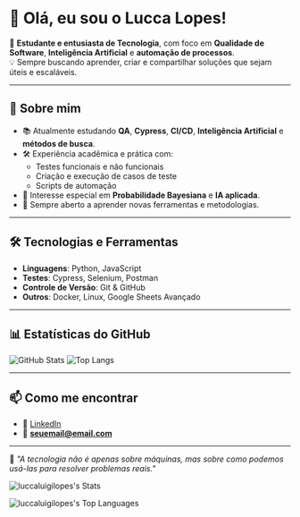 # 👋 Olá, eu sou o Lucca Lopes!

🎯 **Estudante e entusiasta de Tecnologia**, com foco em **Qualidade de Software**, **Inteligência Artificial** e **automação de processos**.  
💡 Sempre buscando aprender, criar e compartilhar soluções que sejam úteis e escaláveis.  

---

## 🚀 Sobre mim
- 📚 Atualmente estudando **QA**, **Cypress**, **CI/CD**, **Inteligência Artificial** e **métodos de busca**.  
- 🛠 Experiência acadêmica e prática com:
  - Testes funcionais e não funcionais
  - Criação e execução de casos de teste
  - Scripts de automação
- 🤖 Interesse especial em **Probabilidade Bayesiana** e **IA aplicada**.  
- 🌱 Sempre aberto a aprender novas ferramentas e metodologias.

---

## 🛠 Tecnologias e Ferramentas
- **Linguagens**: Python, JavaScript
- **Testes**: Cypress, Selenium, Postman
- **Controle de Versão**: Git & GitHub
- **Outros**: Docker, Linux, Google Sheets Avançado

---

## 📊 Estatísticas do GitHub
![GitHub Stats](https://github-readme-stats.vercel.app/api?username=LuccaLopes&show_icons=true&theme=dracula)
![Top Langs](https://github-readme-stats.vercel.app/api/top-langs/?username=LuccaLopes&layout=compact&theme=dracula)

---

## 📫 Como me encontrar
- 💼 [LinkedIn](https://www.linkedin.com/in/seuusuario)
- 📧 **seuemail@email.com**

---

💬 *"A tecnologia não é apenas sobre máquinas, mas sobre como podemos usá-las para resolver problemas reais."*


![luccaluigilopes's Stats](https://github-readme-stats.vercel.app/api?username=luccaluigilopes&theme=midnight-purple&show_icons=true&hide_border=true&count_private=true)

![luccaluigilopes's Top Languages](https://github-readme-stats.vercel.app/api/top-langs/?username=luccaluigilopes&theme=midnight-purple&show_icons=true&hide_border=true&layout=compact)
